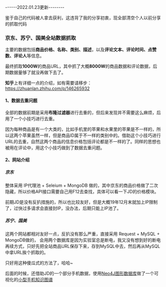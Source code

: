 ------2022.01.23更新--------

鉴于自己的代码被人拿去获利，这违背了我的分享初衷，现全部清空个人以前分享的抓取代码



### 京东、苏宁、国美全站数据抓取

主要的数据包括**商品价格、名称、类别、描述**，以及**评论文本、评论时间、点赞数、评论人**等信息。

最终抓取**1000W**的商品URL，其中抓了大概**8000W**的商品数据和评论数据，后期数据量够了就没再做下去了。

**知乎**上有详细一点的介绍，如有需要请移步：https://zhuanlan.zhihu.com/p/146265932




#### 1、数据去重问题

全部的数据前期是采用**布隆过滤器**进行去重的，但后来发现并不需要这么麻烦，后用了一个小技巧进行去重。



因为每种商品是有一个大类的，比如手机里的苹果和水果里的苹果是不一样的，所以这两个苹果虽然一样，但是商品ID属于不一样的类别中的。借助这个小技巧进行URL的去重，自然这两个商品的信息价格包括评论都是不一样的了。同样的思想也被用在评论中，用这个小技巧做到了数据去重问题。



#### 2、网站介绍

##### **京东**

整体采用 IP代理池 + Seleium + MongoDB 做的，其中京东的商品价格做了二次隐藏，所以价格API接口需要自己用F12去查找，具体可以看一下JD的价格模块。

前期JD是没有反扒措施的，所以也比较友好，但是大概19年12月末就加上IP限制了，过快过多请求会直接封IP，没办法，后期只能上IP池了。

##### 苏宁、国美

这两个网站都相对友好一点，反扒没有那么严重，直接采用 Request + MySQL + MongoDB做的， 会用两个数据库是因为实验室总是断电，我又没有想到好的断电再续方式，只好先把全站商品URL保存下来，存到MySQL中去，然后再从MySQL中拿URL挨个抓取的。

只好用这种傻瓜式的方法了，哈哈~  



后面的时候，还借助JD的一个部分手机数据，使用[Neo4J图形数据库](https://baike.baidu.com/item/Neo4j/9952114?fr=aladdin)做了一个可视化的[小型手机知识图谱](https://github.com/forthespada/JD_Cellphone_KnowledgeGraph)

